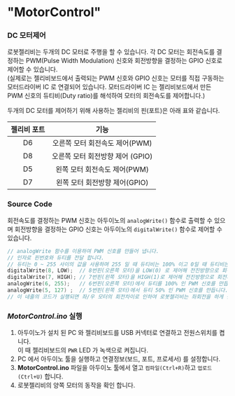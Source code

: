 # "MotorControl"



### DC 모터제어

로봇젤리비는 두개의 DC 모터로 주행을 할 수 있습니다. 각 DC 모터는 회전속도를 결정하는 PWM(Pulse Width Modulation) 신호와 회전방향을 결정하는 GPIO 신호로  제어할 수 있습니다.   
 (실제로는 젤리비보드에서 출력되는 PWM 신호와 GPIO 신호는 모터를 직접 구동하는 모터드라이버 IC 로 연결되어 있습니다.  모터드라이버 IC 는 젤리비보드에서 만든 PWM 신호의 듀티비(Duty ratio)를 해석하여 모터의 회전속도를 제어합니다.) 

두개의 DC 모터를 제어하기 위해 사용하는 젤리비의 핀(포트)은 아래 표와 같습니다. 

| 젤리비 포트 |               기능               |
| :---------: | :------------------------------: |
|     D6      |  오른쪽 모터 회전속도 제어(PWM)  |
|     D8      | 오른쪽 모터 회전방향 제어 (GPIO) |
|     D5      |   왼쪽 모터 회전속도 제어(PWM)   |
|     D7      |  왼쪽 모터 회전방향 제어(GPIO)   |



### Source Code

회전속도를 결정하는 PWM 신호는 아두이노의 `analogWrite()` 함수로 출력할 수 있으며 회전방향을 결정하는 GPIO 신호는 아두이노의 `digitalWrite()` 함수로 제어할 수 있습니다.  

``` cpp
// analogWrite 함수를 이용하여 PWM 신호를 만들어 냅니다. 
// 인자로 핀번호와 듀티를 전달 합니다. 
// 듀티는 0 ~ 255 사이의 값을 사용하며 255 일 때 듀티비는 100% 이고 0일 때 듀티비는 0%입니다.
digitalWrite(8, LOW);  // 8번핀(오른쪽 모터)을 LOW(0) 로 제어해 전진방향으로 회전시킵니다. 
digitalWrite(7, HIGH); // 7번핀(왼쪽 모터)을 HIGH(1)로 제어해 전진방향으로 회전시킵니다.
analogWrite(6, 255);   // 6번핀(오른쪽 모터)에서 듀티를 100% 인 PWM 신호를 만듭니다.
analogWrite(5, 127) ;  // 5번핀(왼쪽 모터)에서 듀티 50% 인 PWM 신호를 만듭니다.
// 이 네줄의 코드가 실행되면 좌/우 모터의 회전차이로 인하여 로봇젤리비는 좌회전을 하게 됩니다. 
```



### _MotorControl.ino_ 실행

1. 아두이노가 설치 된 PC 와 젤리비보드를 USB 커넥터로 연결하고 전원스위치를 켭니다.   
   이 때 젤리비보드의 `PWR` LED 가 녹색으로 켜집니다. 
2. PC 에서 아두이노 툴을 실행하고 연결정보(보드, 포트, 프로세서) 를 설정합니다. 
3. **MotorControl.ino** 파일을 아두이노 툴에서 열고 `컴파일(Ctrl+R)`하고 `업로드(Ctrl+U)` 합니다.
4. 로봇젤리비의 양쪽 모터의 동작을 확인 합니다. 